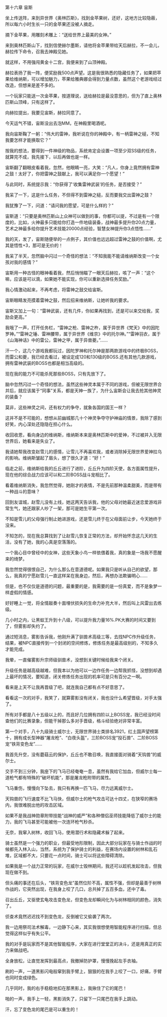 第十六章 宙斯


坐上传送阵，来到异世界《奥林匹斯》，找到金苹果树，还好，这地方比较隐蔽，所以每六小时生长一只的金苹果还没被人摘走。

摘下金苹果，用雕刻术雕上：“送给世界上最美的女神。”

来到奥林匹斯山下，找到信使赫尔墨斯，请他将金苹果带给天后赫拉，不一会儿，赫拉传下命令，召我去神殿见她。

就这样，不用强闯黄金十二宫，我便来到了山顶神殿。

赫拉表扬了我一阵，便奖励我500点声望。这是我很熟悉的隐藏任务了，如果把苹果给维纳斯，可以增加魅力，苹果给雅典娜会得到力量点数，虽然这个老游戏经过改造，但想来是差不多的。

一个玩家只能送一次金苹果，按道理说，送给赫拉是最没意思的，但为了直上奥林匹斯山顶峰，只有这样了。

向赫拉提出，我要见宙斯，赫拉同意了。

今天运气不错，宙斯没出去泡MM，在神殿里喝酒呢。

我向宙斯鞠了一躬：“伟大的雷神，我听说在你的神殿中，有一柄雷神之槌，不知我要怎样才能换取它？”

按我的想法，要得到一件神级的物品，系统肯定会设置一项至少双SS级的任务，就算完不成，我先接下，以后再做也是一样。

宙斯翻了翻眼皮看着我，忽然，他眼睛一亮，大笑：“凡人，你身上竟然拥有雷神之鼓！太好了，你把雷神之鼓献上，我可以满足你一个愿望！”

与此同时，系统提示我：“你获得了‘收集雷神武装’的任务，是否接受？”

我呆了一下，这是什么任务，不但得不到雷神之槌，反而要我交出雷神之鼓？

我犹豫了一下，问道：“请问我的愿望，可是什么样的？”

宙斯道：“只要是奥林匹斯山上众神可以做到的事，你都可以提，不过是有一个限度的，比如，火神最多只能给你打造一件地级装备，战神最多提升你20点力量，艺术之神最多给你提升艺术技能20000点经验，智慧女神提升你3点悟性……”

我的天，发了，宙斯随便举的一点例子，其价值也远远超过雷神之鼓的价值啊，尤其是悟性+3，那可是无价的！

我呆了半天，忽然脑中闪过一个奇怪的想法：“不知我能不能请维纳斯改变一个女孩对我的感情？”

宙斯用一种古怪的眼神看着我，然后悄悄瞄了一眼天后赫拉，咳了一声：“这个嘛，应该是可以滴，如果她不能实现，你可以重新选择任务奖励。”

我心情激动起来，不再考虑，将雷神之鼓交给宙斯。

宙斯眼睛发亮摸着雷神之鼓，然后招来维纳斯，让她听我的要求。

宙斯又加上一句：“雷神武装，还有几件，你如果再找到，还是可以来交给我，奖励会更高。”

我哦了一声，打开任务栏，“雷神之枪、雷神之杵，属于异世界《梵天》中的因陀罗神。”“雷神之锤、雷神腰带，属于异世界《维京》中的托尔神。”“雷神羽衣，属于《山海神话》中的雷公，雷神之甲，属于异兽夔。”……

汗一个，这几个游戏我都玩过，因陀罗神和托尔神是那两款游戏中的终极BOSS，而雷公和夔，我已经去看过，被设定成120和130级的BOSS.还有其他几款游戏，拥有雷神武装的BOSS也都是相当高级的。

现在我的能力不可能杀死那些BOSS，只有先放下了。

脑中忽然闪过一个奇怪的想法，虽然这些神灵本属于不同的游戏，但被无限世界合并后，就应该属于“同事”关系，都是天神一族了，为什么宙斯会让我去抢其他神灵的装备？

莫非，这些神灵之间，还有权力的争夺，就象各国的国王一样？

这并不是不可能的，想想从前幽城那几十个神灵争夺守护神庙的情景，我除了感到好笑，内心深处还隐隐在担心什么。

收回收恩，看向身边的维纳斯，维纳斯本来是奥林匹斯中的爱神，不过被并入无限世界后，她看来是失业了。

我请她帮我改变赵雪儿的感情，让雪儿不再喜欢我，或者消除掉无限世界爱神拉乌的影响。维纳斯皱起了眉头，想了很久才道：“好！”

临走之前，维纳斯给我的丘丘进行了进阶，丘丘升为四阶天使，各方面属性提升，现在他的综合战力应该可以和二阶BOSS战斗宠相比了。

看着维纳斯消失，我忽然觉得，她刚才的表情，不是先前那种温柔甜美，而是带有一种战斗的意味？

回到友谊城，赵雪儿没有上线，她这两天告诉我，他的父母对她最近迷恋爱游戏非常生气，她还跟家人吵了一架，那可是她生平第一次。

不知是雪儿的父母强行制止她进游戏，还是雪儿终于在父母面前让步，今天她终于没来。

不知怎的，现在我总算找到了让赵雪儿恢复正常的方法，却开始怀念这几天的生活，没有了她，我的心真是空落落的。

一个我心目中曾经中的女神，这些天象小鸟一样依偎着我，真的象是一场我不愿醒来的绮梦。

我忽然觉得很恨自己，为什么那么在意道德呢。如果我只是听从自己的欲望，那么，我真的宁愿赵雪儿一直这样呆在我身边，然后，再想办法欺骗明心……

但是，也不仅仅是道德的问题，最重要的是，我需要的是一份真爱，而不是象梦一样虚假的情感。

好好睡上一觉，将全情敲奏十面埋伏损失的生命力补充大半，然后叫上风雷出去练级。

几小时之内，让黑蚁王升到十八级，可以提升我力量16%.PK大赛的时间又要到了，但雾影却失约了。

通过短消息，雾影告诉我，他刚升满了驯兽术高级三等，去找NPC作升级任务，结果，被NPC直接传到一个封闭的空间修炼，修炼任务是最高级别的，不知多久才能完成。

我晕，一直催雾影升宗师级驯兽术，没想到关键时候给我来个闭关。

升级任务是越高级越难，但我本以为他可以一边作任务一边帮我抓怪，没想到却遇上最坏的情况，要知道，闭关修炼任务出现的机率可是只有百分之一啊。

看来是上天不让我再晋级了吧，就连我自己都有点不好意思了。

看看这一次的对手，我笑了，就算雾影没有闭关，我也没什么希望晋级，对手太强了。

所有对手都是八十五级以上的，而且好几位拥有四阶以上BOSS宠，我已经没时间查他们的比赛录象，但能干掉那么多对手晋级，格斗经验绝对非常丰富。

第一个对手，八十九级骑士威尔士，无限世界骑士类排名3921，红土国声望榜第十，拥有成长型神器“屠龙枪”、“白夜头盔”，三阶BOSS宠“投石兽”、二阶BOSS宠“铁背变色龙”……

我首先升空，没有蘑菇云的保护，丘丘也不敢召唤，我直接面对骑着“天钩兽”的威尔士。

交手不到三分钟，我座下的飞马已经奄奄一息，虽然有我给它加血，但威尔士每一道枪气都有特殊的“破坏机能”，那是屠龙枪附带的属性。

飞马重伤，慢慢向下坠去，我只有再换一匹飞马，尽力远离威尔士。

天钩兽的飞行速度不比飞马快，但威尔士的枪气攻击可达十四丈，在狭窄的赛场内，我很难脱出他的攻击区域。

如果不是我战神勋章附带技能“战神的威严”和各种僧侣巫师技能降低了威尔士的能力，我的飞马甚至可能被他一次连环枪气秒杀。

无奈，我窜入树林，收回飞马，使用潜行术和隐藏术躲了起来。

骑士虽然是一个强力的职业，但最受地形限制，因此大部分玩家在与骑士作战的时候都先入林入山，当然，系统为了保护骑士的利益，在赛场内设置的树林和乱石堆，区域都不大，只要花一点时间，骑士可以将这些障碍清除。

如果我是一个战力正常的玩家，在威尔士毁林期间，我还可以趁机发起攻击，但我现在做不到。

但头痛的事还在后头，“铁背变色龙”虽然位阶不高，属性不强，但却是最善于树林作战的，它突然出现，在我身上咬了几口，总共掉了五百多血，还中了毒。

召出丘丘，又驱使玄龟攻击变色龙，但变色龙却瞬间化为与树林相同的颜色，消失了。

侦查术竟然迟迟找不到变色龙，反倒被它又偷袭了两次。

我一边用祭司法术解毒，一边静下心来，其实我很想使用智能程序进行扫描，但总觉得这样似乎有失公平。

我的对手是玩家而不是其他智能程序，大家在进行堂堂正的决斗，还是用真正的实力来做战吧。

全身放松，让直觉发挥到最高点，我撤掉防护罩，慢慢挽起左手衣袖。

刷的一声，一道黑影闪电般窜到我手臂上，狠狠的在我手上咬了一口，好痛，手臂也同时变成绿色。

几乎同时，我的右手稳稳地扣在那黑影上，我揪住了它的尾巴！

啪的一声，我手上一轻，黑影消失了，只留下一只尾巴在我手上跳动。

汗，忘了变色龙的尾巴是可以重生的！





